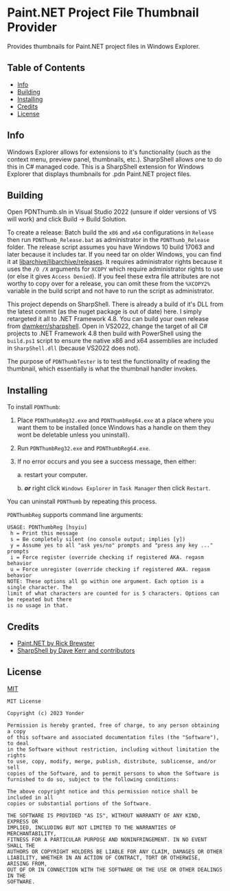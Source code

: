 # Paint.NET Project File Thumbnail Provider
Provides thumbnails for Paint.NET project files in Windows Explorer.

## Table of Contents
- [Info](#info)
- [Building](#building)
- [Installing](#building)
- [Credits](#credits)
- [License](#license)

## Info
Windows Explorer allows for extensions to it's functionality (such as the context menu, preview panel, thumbnails,
etc.). SharpShell allows one to do this in C# managed code. This is a SharpShell extension for Windows Explorer that
displays thumbnails for .pdn Paint.NET project files.

## Building
Open PDNThumb.sln in Visual Studio 2022 (unsure if older versions of VS will work) and click Build -> Build Solution.

To create a release: Batch build the `x86` and `x64` configurations in `Release` then run `PDNThumb_Release.bat` as
administrator in the `PDNThumb_Release` folder. The release script assumes you have Windows 10 build 17063 and later
because it includes tar. If you need tar on older Windows, you can find it at
[libarchive/libarchive/releases](libarchive/libarchive/releases). It requires administrator rights because it uses the
`/O /X` arguments for `XCOPY` which require administrator rights to use (or else it gives `Access Denied`). If you feel
these extra file attributes are not worthy to copy over for a release, you can omit these from the `%XCOPY2%` variable
in the build script and not have to run the script as administrator.

This project depends on SharpShell. There is already a build of it's DLL from the latest commit (as the nuget package
is out of date) here. I simply retargeted it all to .NET Framework 4.8. You can build your own release from
[dwmkerr/sharpshell](dwmkerr/sharpshell). Open in VS2022, change the target of all C# projects to .NET Framework 4.8
then build with PowerShell using the `build.ps1` script to ensure the native x86 and x64 assemblies are included in
`SharpShell.dll` (because VS2022 does not).

The purpose of `PDNThumbTester` is to test the functionality of reading the thumbnail, which essentially is what the
thumbnail handler invokes.

## Installing
To install `PDNThumb`:

1. Place `PDNThumbReg32.exe` and `PDNThumbReg64.exe` at a place where you want them to be installed (once Windows has a
handle on them they wont be deletable unless you uninstall).

2. Run `PDNThumbReg32.exe` and `PDNThumbReg64.exe`.

3. If no error occurs and you see a success message, then either:

    a. restart your computer.

    b. ***or*** right click `Windows Explorer` in `Task Manager` then click `Restart`.

You can uninstall `PDNThumb` by repeating this process.

`PDNThumbReg` supports command line arguments:
```
USAGE: PDNThumbReg [hsyiu]
 h = Print this message
 s = Be completely silent (no console output; implies [y])
 y = Assume yes to all "ask yes/no" prompts and "press any key ..." prompts
 i = Force register (override checking if registered AKA. regasm behavior
 u = Force unregister (override checking if registered AKA. regasm behavior
NOTE: These options all go within one argument. Each option is a single character. The
limit of what characters are counted for is 5 characters. Options can be repeated but there
is no usage in that.
```

## Credits
- [Paint.NET by Rick Brewster](http://getpaint.net/)
- [SharpShell by Dave Kerr and contributors](https://github.com/dwmkerr/sharpshell)

## License
[MIT](https://choosealicense.com/licenses/mit/)
```
MIT License

Copyright (c) 2023 Yonder

Permission is hereby granted, free of charge, to any person obtaining a copy
of this software and associated documentation files (the "Software"), to deal
in the Software without restriction, including without limitation the rights
to use, copy, modify, merge, publish, distribute, sublicense, and/or sell
copies of the Software, and to permit persons to whom the Software is
furnished to do so, subject to the following conditions:

The above copyright notice and this permission notice shall be included in all
copies or substantial portions of the Software.

THE SOFTWARE IS PROVIDED "AS IS", WITHOUT WARRANTY OF ANY KIND, EXPRESS OR
IMPLIED, INCLUDING BUT NOT LIMITED TO THE WARRANTIES OF MERCHANTABILITY,
FITNESS FOR A PARTICULAR PURPOSE AND NONINFRINGEMENT. IN NO EVENT SHALL THE
AUTHORS OR COPYRIGHT HOLDERS BE LIABLE FOR ANY CLAIM, DAMAGES OR OTHER
LIABILITY, WHETHER IN AN ACTION OF CONTRACT, TORT OR OTHERWISE, ARISING FROM,
OUT OF OR IN CONNECTION WITH THE SOFTWARE OR THE USE OR OTHER DEALINGS IN THE
SOFTWARE.

```
